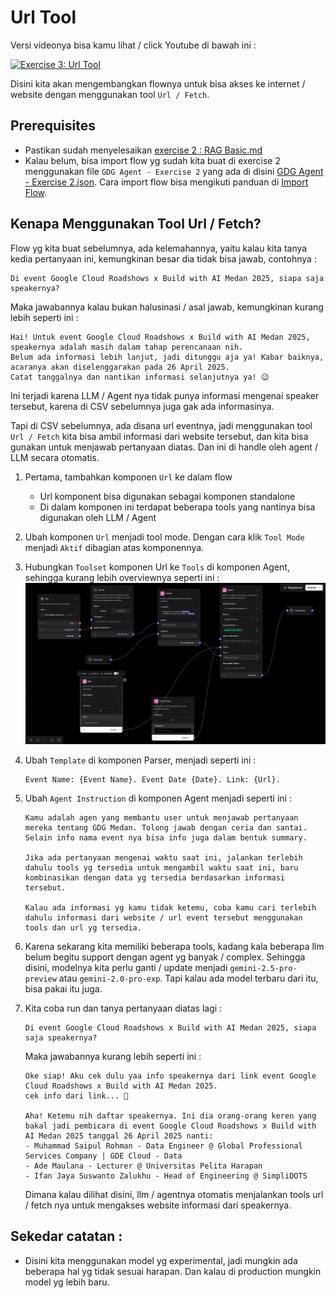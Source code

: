 # Url Tool

Versi videonya bisa kamu lihat / click Youtube di bawah ini :

[![Exercise 3: Url Tool](https://img.youtube.com/vi/20h8FskowAQ/0.jpg)](https://www.youtube.com/watch?v=UT_9pdnk3Xg&list=PLnyg3GbBr0YZdCyFGPrOebH_vhFMb9FeE&index=4)


Disini kita akan mengembangkan flownya untuk bisa akses ke internet / website dengan menggunakan tool `Url / Fetch`.

## Prerequisites
- Pastikan sudah menyelesaikan [exercise 2 : RAG Basic.md](../exercise%202/exercise%202%20%3A%20RAG%20Basic.md)
- Kalau belum, bisa import flow yg sudah kita buat di exercise 2 menggunakan file `GDG Agent - Exercise 2` yang ada di disini [GDG Agent - Exercise 2.json](../exercise%202/flow/GDG%20Agent%20-%20Exercise%202.json).
Cara import flow bisa mengikuti panduan di [Import Flow](https://docs.langflow.org/components-data#file).


## Kenapa Menggunakan Tool Url / Fetch?
Flow yg kita buat sebelumnya, ada kelemahannya, yaitu kalau kita tanya kedia pertanyaan ini, kemungkinan besar dia tidak bisa jawab, contohnya : 

```text
Di event Google Cloud Roadshows x Build with AI Medan 2025, siapa saja speakernya?
```

Maka jawabannya kalau bukan halusinasi / asal jawab, kemungkinan kurang lebih seperti ini : 
```text
Hai! Untuk event Google Cloud Roadshows x Build with AI Medan 2025, speakernya adalah masih dalam tahap perencanaan nih. 
Belum ada informasi lebih lanjut, jadi ditunggu aja ya! Kabar baiknya, acaranya akan diselenggarakan pada 26 April 2025. 
Catat tanggalnya dan nantikan informasi selanjutnya ya! 😉
```

Ini terjadi karena LLM / Agent nya tidak punya informasi mengenai speaker tersebut, karena di CSV sebelumnya juga gak ada informasinya.

Tapi di CSV sebelumnya, ada disana url eventnya, jadi menggunakan tool `Url / Fetch` kita bisa ambil informasi dari website tersebut, dan kita bisa gunakan untuk menjawab pertanyaan diatas.
Dan ini di handle oleh agent / LLM secara otomatis.

1. Pertama, tambahkan komponen `Url` ke dalam flow
    - Url komponent bisa digunakan sebagai komponen standalone
    - Di dalam komponen ini terdapat beberapa tools yang nantinya bisa digunakan oleh LLM / Agent
2. Ubah komponen `Url` menjadi tool mode. Dengan cara klik `Tool Mode` menjadi `Aktif` dibagian atas komponennya.
3. Hubungkan `Toolset` komponen Url ke `Tools` di komponen Agent, sehingga kurang lebih overviewnya seperti ini : ![image1.png](images/image1.png)
4. Ubah `Template` di komponen Parser, menjadi seperti ini : 
    ```text
    Event Name: {Event Name}. Event Date {Date}. Link: {Url}.
    ```
5. Ubah `Agent Instruction` di komponen Agent menjadi seperti ini : 
    ```text
    Kamu adalah agen yang membantu user untuk menjawab pertanyaan mereka tentang GDG Medan. Tolong jawab dengan ceria dan santai. Selain info nama event nya bisa info juga dalam bentuk summary.

    Jika ada pertanyaan mengenai waktu saat ini, jalankan terlebih dahulu tools yg tersedia untuk mengambil waktu saat ini, baru kombinasikan dengan data yg tersedia berdasarkan informasi tersebut.

    Kalau ada informasi yg kamu tidak ketemu, coba kamu cari terlebih dahulu informasi dari website / url event tersebut menggunakan tools dan url yg tersedia.
    ```
6. Karena sekarang kita memiliki beberapa tools, kadang kala beberapa llm belum begitu support dengan agent yg banyak / complex. Sehingga disini, modelnya kita perlu ganti / update menjadi 
   `gemini-2.5-pro-preview` atau `gemini-2.0-pro-exp`. Tapi kalau ada model terbaru dari itu, bisa pakai itu juga.
7. Kita coba run dan tanya pertanyaan diatas lagi : 
    ```text
    Di event Google Cloud Roadshows x Build with AI Medan 2025, siapa saja speakernya?
    ```

    Maka jawabannya kurang lebih seperti ini : 
    ```text
    Oke siap! Aku cek dulu yaa info speakernya dari link event Google Cloud Roadshows x Build with AI Medan 2025.
    cek info dari link... 🧐

    Aha! Ketemu nih daftar speakernya. Ini dia orang-orang keren yang bakal jadi pembicara di event Google Cloud Roadshows x Build with AI Medan 2025 tanggal 26 April 2025 nanti:
    - Muhammad Saipul Rohman - Data Engineer @ Global Professional Services Company | GDE Cloud - Data
    - Ade Maulana - Lecturer @ Universitas Pelita Harapan
    - Ifan Jaya Suswanto Zalukhu - Head of Engineering @ SimpliDOTS
    ```
   Dimana kalau dilihat disini, llm / agentnya otomatis menjalankan tools url / fetch nya untuk mengakses website informasi dari speakernya.

## Sekedar catatan :
- Disini kita menggunakan model yg experimental, jadi mungkin ada beberapa hal yg tidak sesuai harapan. Dan kalau di production mungkin model yg lebih baru.
